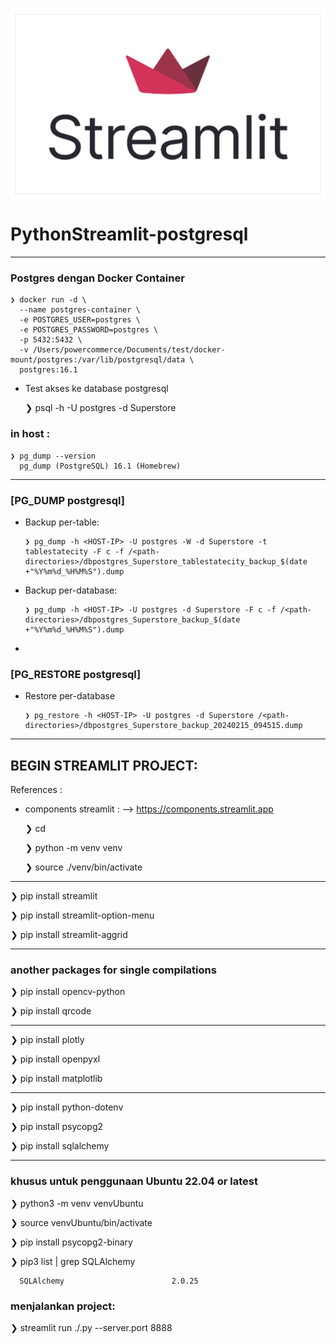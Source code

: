 <p align="center">
    <img src="./gambar-petunjuk/streamlit_logo.png" alt="streamlit_logo" style="display: block; margin: 0 auto;">
</p>


# PythonStreamlit-postgresql
---

### Postgres dengan Docker Container

    ❯ docker run -d \
      --name postgres-container \
      -e POSTGRES_USER=postgres \
      -e POSTGRES_PASSWORD=postgres \
      -p 5432:5432 \
      -v /Users/powercommerce/Documents/test/docker-mount/postgres:/var/lib/postgresql/data \
      postgres:16.1

- Test akses ke database postgresql

    ❯ psql -h <HOST-IP> -U postgres -d Superstore

### in host :

    ❯ pg_dump --version
      pg_dump (PostgreSQL) 16.1 (Homebrew)



---


### [PG_DUMP postgresql]

- Backup per-table:

      ❯ pg_dump -h <HOST-IP> -U postgres -W -d Superstore -t tablestatecity -F c -f /<path-directories>/dbpostgres_Superstore_tablestatecity_backup_$(date +"%Y%m%d_%H%M%S").dump

- Backup per-database:

      ❯ pg_dump -h <HOST-IP> -U postgres -d Superstore -F c -f /<path-directories>/dbpostgres_Superstore_backup_$(date +"%Y%m%d_%H%M%S").dump


- 

### [PG_RESTORE postgresql]

- Restore per-database

      ❯ pg_restore -h <HOST-IP> -U postgres -d Superstore /<path-directories>/dbpostgres_Superstore_backup_20240215_094515.dump



---


## BEGIN STREAMLIT PROJECT:

References : 
- components streamlit : --> https://components.streamlit.app


  ❯ cd <foldername-projects>

  ❯ python -m venv venv

  ❯ source ./venv/bin/activate


---

  ❯ pip install streamlit

  ❯ pip install streamlit-option-menu

  ❯ pip install streamlit-aggrid

---

### another packages for single compilations

  ❯ pip install opencv-python

  ❯ pip install qrcode

---

  ❯ pip install plotly 

  ❯ pip install openpyxl

  ❯ pip install matplotlib 


---

  ❯ pip install python-dotenv

  ❯ pip install psycopg2

  ❯ pip install sqlalchemy


---

### khusus untuk penggunaan Ubuntu 22.04 or latest

  ❯ python3 -m venv venvUbuntu

  ❯ source venvUbuntu/bin/activate

  ❯ pip install psycopg2-binary

  ❯ pip3 list | grep SQLAlchemy

      SQLAlchemy                        2.0.25


### menjalankan project:

  ❯ streamlit run ./<nama-file>.py  --server.port 8888